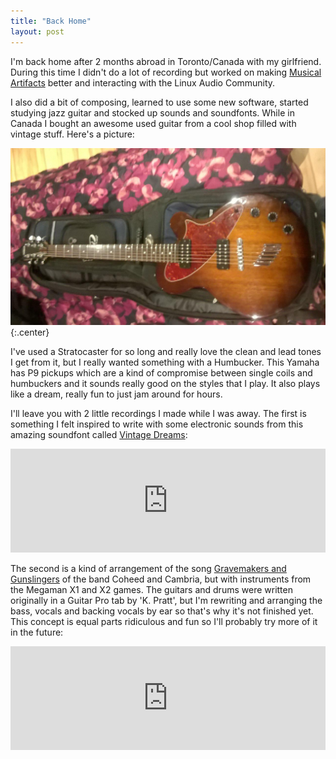 ```yaml
---
title: "Back Home"
layout: post
---
```


I'm back home after 2 months abroad in Toronto/Canada with my girlfriend. During this time I didn't do a lot of recording but worked on
making [Musical Artifacts](https://musical-artifacts.com/) better and interacting with the Linux Audio Community.

I also did a bit of composing, learned to use some new software, started studying jazz guitar and stocked up sounds and soundfonts. While in Canada I bought an awesome used guitar from a cool shop filled with vintage stuff. Here's a picture:

![](/assets/img/2016-02-06/yamaha.jpg)
{:.center}

I've used a Stratocaster for so long and really love the clean and lead tones I get from it, but I really wanted something with a Humbucker.
This Yamaha has P9 pickups which are a kind of compromise between single coils and humbuckers and it sounds really good on the styles that I play. It also plays like a dream, really fun to just jam around for hours.

I'll leave you with 2 little recordings I made while I was away. The first is something I felt inspired to write with some electronic sounds from this
amazing soundfont called [Vintage Dreams](https://musical-artifacts.com/artifacts/248):

<iframe width="100%" height="166" scrolling="no" frameborder="no" src="https://w.soundcloud.com/player/?url=https%3A//api.soundcloud.com/tracks/244779786&amp;color=ff5500&amp;auto_play=false&amp;hide_related=false&amp;show_comments=true&amp;show_user=true&amp;show_reposts=false"></iframe>

The second is a kind of arrangement of the song [Gravemakers and Gunslingers](https://www.youtube.com/watch?v=yLPF1ohyNxA) of the band Coheed and Cambria, but with instruments from the Megaman X1 and X2 games. The guitars and drums were written originally in a Guitar Pro tab by 'K. Pratt', but I'm rewriting and arranging the bass, vocals and backing vocals by ear so that's why it's not finished yet. This concept is equal parts ridiculous and fun so I'll probably try more of it in the future:

<iframe width="100%" height="166" scrolling="no" frameborder="no" src="https://w.soundcloud.com/player/?url=https%3A//api.soundcloud.com/tracks/245156251&amp;color=ff5500&amp;auto_play=false&amp;hide_related=false&amp;show_comments=true&amp;show_user=true&amp;show_reposts=false"></iframe>

